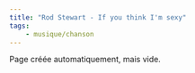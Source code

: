 ```yaml
---
title: "Rod Stewart - If you think I'm sexy"
tags:
    - musique/chanson
---
```


Page créée automatiquement, mais vide.
